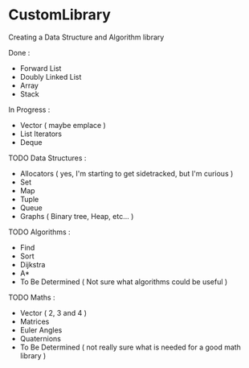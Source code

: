 # CustomLibrary
Creating a Data Structure and Algorithm library

Done :
  - Forward List
  - Doubly Linked List
  - Array
  - Stack

In Progress :
  - Vector ( maybe emplace )
  - List Iterators
  - Deque

TODO Data Structures :
  - Allocators ( yes, I'm starting to get sidetracked, but I'm curious )
  - Set
  - Map
  - Tuple
  - Queue
  - Graphs ( Binary tree, Heap, etc... )

TODO Algorithms :
  - Find
  - Sort
  - Dijkstra
  - A*
  - To Be Determined ( Not sure what algorithms could be useful )
  
TODO Maths :
  - Vector ( 2, 3 and 4 )
  - Matrices
  - Euler Angles
  - Quaternions
  - To Be Determined ( not really sure what is needed for a good math library )
